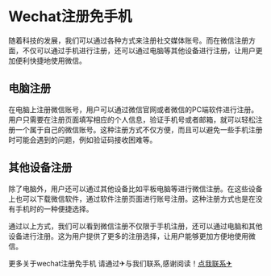 # Wechat注册免手机

随着科技的发展，我们可以通过各种方式来注册社交媒体账号。而在微信注册方面，不仅可以通过手机进行注册，还可以通过电脑等其他设备进行注册，让用户更加便利快捷地使用微信。

## 电脑注册

在电脑上注册微信账号，用户可以通过微信官网或者微信的PC端软件进行注册。用户只需要在注册页面填写相应的个人信息，验证手机号或者邮箱，就可以轻松注册一个属于自己的微信账号。这种注册方式不仅方便，而且可以避免一些手机注册时可能会遇到的问题，例如验证码接收困难等。

## 其他设备注册

除了电脑外，用户还可以通过其他设备比如平板电脑等进行微信注册。在这些设备上也可以下载微信软件，通过软件注册页面进行账号注册。这种注册方式也是在没有手机时的一种便捷选择。

通过以上方式，我们可以看到微信注册不仅限于手机注册，还可以通过电脑和其他设备进行注册。这为用户提供了更多的注册选择，让用户能够更加方便地使用微信。

更多关于wechat注册免手机 请通过✈与我们联系,感谢阅读！[点我联系✈](https://box.G208.com)